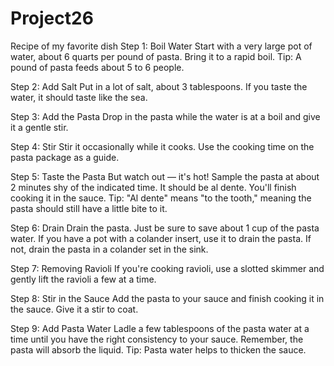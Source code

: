 # Project26
Recipe of my favorite dish
Step 1: Boil Water
Start with a very large pot of water, about 6 quarts per pound of pasta. Bring it to a rapid boil. Tip: A pound of pasta feeds about 5 to 6 people.

Step 2: Add Salt
Put in a lot of salt, about 3 tablespoons. If you taste the water, it should taste like the sea.


Step 3: Add the Pasta
Drop in the pasta while the water is at a boil and give it a gentle stir.


Step 4: Stir
Stir it occasionally while it cooks. Use the cooking time on the pasta package as a guide.

Step 5: Taste the Pasta
But watch out — it's hot! Sample the pasta at about 2 minutes shy of the indicated time. It should be al dente. You'll finish cooking it in the sauce. Tip: "Al dente" means "to the tooth," meaning the pasta should still have a little bite to it.

Step 6: Drain
Drain the pasta. Just be sure to save about 1 cup of the pasta water. If you have a pot with a colander insert, use it to drain the pasta. If not, drain the pasta in a colander set in the sink.


Step 7: Removing Ravioli
If you're cooking ravioli, use a slotted skimmer and gently lift the ravioli a few at a time.


Step 8: Stir in the Sauce
Add the pasta to your sauce and finish cooking it in the sauce. Give it a stir to coat.


Step 9: Add Pasta Water
Ladle a few tablespoons of the pasta water at a time until you have the right consistency to your sauce. Remember, the pasta will absorb the liquid. Tip: Pasta water helps to thicken the sauce.
